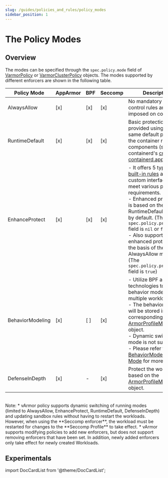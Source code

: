 ```yaml
---
slug: /guides/policies_and_rules/policy_modes
sidebar_position: 1
---
```


# The Policy Modes

## Overview
The modes can be specified through the `spec.policy.mode` field of [VarmorPolicy](../../getting_started/usage_instructions#varmorpolicy) or [VarmorClusterPolicy](../../getting_started/usage_instructions#varmorclusterpolicy) objects. The modes supported by different enforcers are shown in the following table.


|Policy Mode|AppArmor|BPF|Seccomp|Description|
|-----------|--------|---|-------|-----------|
|AlwaysAllow|[x]|[x]|[x]|No mandatory access control rules are imposed on container.
|RuntimeDefault|[x]|[x]|[x]|Basic protection is provided using the same default policy as the container runtime components (such as containerd's [cri-containerd.apparmor.d](https://github.com/containerd/containerd/blob/main/contrib/apparmor/template.go)).
|EnhanceProtect|[x]|[x]|[x]|- It offers 5 types of [built-in rules](/built_in_rules#the-built-in-rules) and custom interfaces to meet various protection requirements.<br />- Enhanced protection is based on the RuntimeDefault mode by default. (The `spec.policy.privileged` field is `nil` or `false`)<br />- Also supports enhanced protection on the basis of the AlwaysAllow mode. (The `spec.policy.privileged` field is `true`)
|BehaviorModeling|[x]|[ ]|[x]|- Utilize BPF and Audit technologies to perform behavior modeling on multiple workloads.<br />- The behavior model will be stored in the corresponding [ArmorProfileModel](https://github.com/bytedance/varmor/apis/varmor/v1beta1/armorprofilemodel_types.go) object.<br />- Dynamic switching mode is not supported.<br />- Please refer to the [BehaviorModeling Mode](/behavior_modeling) for more details.
|DefenseInDepth|[x]|-|[x]|Protect the workloads based on the [ArmorProfileModel](https://github.com/bytedance/varmor/apis/varmor/v1beta1/armorprofilemodel_types.go) object.

<br />
Note:
* vArmor policy supports dynamic switching of running modes (limited to AlwaysAllow, EnhanceProtect, RuntimeDefault, DefenseInDepth) and updating sandbox rules without having to restart the workloads. However, when using the **Seccomp enforcer**, the workload must be restarted for changes to the **Seccomp Profile** to take effect.
* vArmor supports modifying policies to add new enforcers, but does not support removing enforcers that have been set. In addition, newly added enforcers only take effect for newly created Workloads.

## Experimentals
import DocCardList from '@theme/DocCardList';

<DocCardList />
